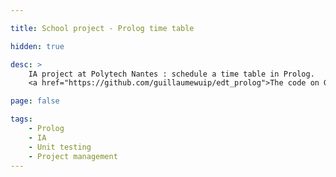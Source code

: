 ```yaml
---

title: School project - Prolog time table

hidden: true

desc: >
    IA project at Polytech Nantes : schedule a time table in Prolog.
    <a href="https://github.com/guillaumewuip/edt_prolog">The code on Github</a>

page: false

tags:
    - Prolog
    - IA
    - Unit testing
    - Project management
---
```


